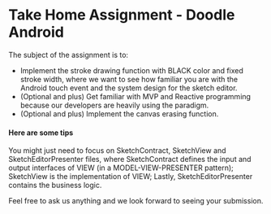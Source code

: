 Take Home Assignment - Doodle Android
===

The subject of the assignment is to:

- Implement the stroke drawing function with BLACK color and fixed stroke width, where we want to see how familiar you are with the Android touch event and the system design for the sketch editor.
- (Optional and plus) Get familiar with MVP and Reactive programming because our developers are heavily using the paradigm.
- (Optional and plus) Implement the canvas erasing function.

#### Here are some tips

You might just need to focus on SketchContract, SketchView and SketchEditorPresenter files, where SketchContract defines the input and output interfaces of VIEW (in a MODEL-VIEW-PRESENTER pattern); SketchView is the implementation of VIEW; Lastly, SketchEditorPresenter contains the business logic.

Feel free to ask us anything and we look forward to seeing your submission.
